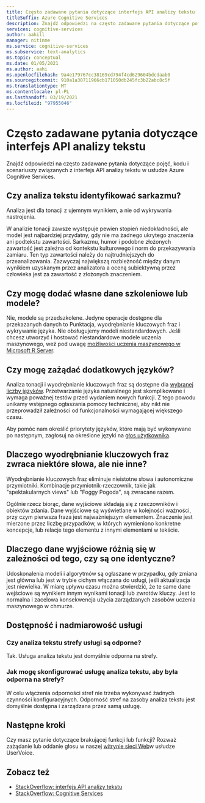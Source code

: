 ```yaml
---
title: Często zadawane pytania dotyczące interfejs API analizy tekstu
titleSuffix: Azure Cognitive Services
description: Znajdź odpowiedzi na często zadawane pytania dotyczące pojęć, kodu i scenariuszy związanych z interfejs API analizy tekstu Cognitive Services platformy Azure.
services: cognitive-services
author: aahill
manager: nitinme
ms.service: cognitive-services
ms.subservice: text-analytics
ms.topic: conceptual
ms.date: 01/05/2021
ms.author: aahi
ms.openlocfilehash: 9a4e179767cc38169cd794f4cd629604bdcdaab0
ms.sourcegitcommit: 910a1a38711966cb171050db245fc3b22abc8c5f
ms.translationtype: MT
ms.contentlocale: pl-PL
ms.lasthandoff: 03/19/2021
ms.locfileid: "97955046"
---
```

# <a name="frequently-asked-questions-faq-about-the-text-analytics-api"></a>Często zadawane pytania dotyczące interfejs API analizy tekstu

 Znajdź odpowiedzi na często zadawane pytania dotyczące pojęć, kodu i scenariuszy związanych z interfejs API analizy tekstu w usłudze Azure Cognitive Services.

## <a name="can-text-analytics-identify-sarcasm"></a>Czy analiza tekstu identyfikować sarkazmu?

Analiza jest dla tonacji z ujemnym wynikiem, a nie od wykrywania nastrojenia.

W analizie tonacji zawsze występuje pewien stopień niedokładności, ale model jest najbardziej przydatny, gdy nie ma żadnego ukrytego znaczenia ani podtekstu zawartości. Sarkazmu, humor i podobne złożonych zawartość jest zależna od kontekstu kulturowego i norm do przekazywania zamiaru. Ten typ zawartości należy do najtrudniejszych do przeanalizowania. Zazwyczaj największą rozbieżność między danym wynikiem uzyskanym przez analizatora a oceną subiektywną przez człowieka jest za zawartość z złożonych znaczeniem.

## <a name="can-i-add-my-own-training-data-or-models"></a>Czy mogę dodać własne dane szkoleniowe lub modele?

Nie, modele są przedszkolene. Jedyne operacje dostępne dla przekazanych danych to Punktacja, wyodrębnianie kluczowych fraz i wykrywanie języka. Nie obsługujemy modeli niestandardowych. Jeśli chcesz utworzyć i hostować niestandardowe modele uczenia maszynowego, weź pod uwagę [możliwości uczenia maszynowego w Microsoft R Server](/r-server/r/concept-what-is-the-microsoftml-package).

## <a name="can-i-request-additional-languages"></a>Czy mogę zażądać dodatkowych języków?

Analiza tonacji i wyodrębnianie kluczowych fraz są dostępne dla [wybranej liczby języków](./language-support.md). Przetwarzanie języka naturalnego jest skomplikowane i wymaga poważnej testów przed wydaniem nowych funkcji. Z tego powodu unikamy wstępnego ogłaszania pomocy technicznej, aby nikt nie przeprowadził zależności od funkcjonalności wymagającej większego czasu. 

Aby pomóc nam określić priorytety języków, które mają być wykonywane po następnym, zagłosuj na określone języki na [głos użytkownika](https://cognitive.uservoice.com/forums/555922-text-analytics). 

## <a name="why-does-key-phrase-extraction-return-some-words-but-not-others"></a>Dlaczego wyodrębnianie kluczowych fraz zwraca niektóre słowa, ale nie inne?

Wyodrębnianie kluczowych fraz eliminuje nieistotne słowa i autonomiczne przymiotniki. Kombinacje przymiotnik-rzeczownik, takie jak "spektakularnych views" lub "Foggy Pogoda", są zwracane razem.

Ogólnie rzecz biorąc, dane wyjściowe składają się z rzeczowników i obiektów zdania. Dane wyjściowe są wyświetlane w kolejności ważności, przy czym pierwsza fraza jest najważniejszym elementem. Znaczenie jest mierzone przez liczbę przypadków, w których wymieniono konkretne koncepcje, lub relacje tego elementu z innymi elementami w tekście.

## <a name="why-does-output-vary-given-identical-inputs"></a>Dlaczego dane wyjściowe różnią się w zależności od tego, czy są one identyczne?

Udoskonalenia modeli i algorytmów są ogłaszane w przypadku, gdy zmiana jest główna lub jest w trybie cichym włączana do usługi, jeśli aktualizacja jest niewielka. W miarę upływu czasu można stwierdzić, że te same dane wejściowe są wynikiem innym wynikami tonacji lub zwrotów kluczy. Jest to normalna i zacelowa konsekwencja użycia zarządzanych zasobów uczenia maszynowego w chmurze.

## <a name="service-availability-and-redundancy"></a>Dostępność i nadmiarowość usługi

### <a name="is-text-analytics-service-zone-resilient"></a>Czy analiza tekstu strefy usługi są odporne?

Tak. Usługa analiza tekstu jest domyślnie odporna na strefy.

### <a name="how-do-i-configure-the-text-analytics-service-to-be-zone-resilient"></a>Jak mogę skonfigurować usługę analiza tekstu, aby była odporna na strefy?

W celu włączenia odporności stref nie trzeba wykonywać żadnych czynności konfiguracyjnych. Odporność stref na zasoby analiza tekstu jest domyślnie dostępna i zarządzana przez samą usługę.

## <a name="next-steps"></a>Następne kroki

Czy masz pytanie dotyczące brakującej funkcji lub funkcji? Rozważ zażądanie lub oddanie głosu w naszej [witrynie sieci Web](https://cognitive.uservoice.com/forums/555922-text-analytics)w usłudze UserVoice.

## <a name="see-also"></a>Zobacz też

 * [StackOverflow: interfejs API analizy tekstu](https://stackoverflow.com/questions/tagged/text-analytics-api)   
 * [StackOverflow: Cognitive Services](https://stackoverflow.com/questions/tagged/microsoft-cognitive)
